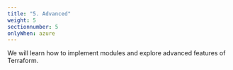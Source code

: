```yaml
---
title: "5. Advanced"
weight: 5
sectionnumber: 5
onlyWhen: azure
---
```


We will learn how to implement modules and explore advanced features of Terraform.
